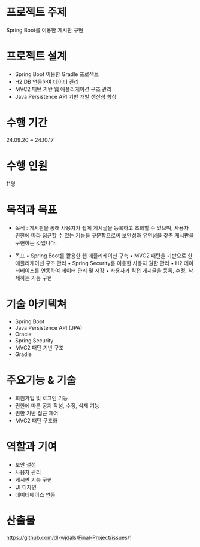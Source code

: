 # 프로젝트 주제
Spring Boot를 이용한 게시판 구현

# 프로젝트 설계
+ Spring Boot 이용한 Gradle 프로젝트
+ H2 DB 연동하여 데이터 관리
+ MVC2 패턴 기반 웹 애플리케이션 구조 관리
+ Java Persistence API 기반 개발 생산성 향상

# 수행 기간 
24.09.20 ~ 24.10.17

# 수행 인원 
11명

# 목적과 목표
- 목적 : 게시판을 통해 사용자가 쉽게 게시글을 등록하고 조회할 수 있으며, 사용자 권한에 따라 접근할 수 있는 기능을 구분함으로써 보안성과 유연성을 갖춘 게시판을 구현하는 것입니다.

- 목표
  • Spring Boot를 활용한 웹 애플리케이션 구축
  • MVC2 패턴을 기반으로 한 애플리케이션 구조 관리
  • Spring Security를 이용한 사용자 권한 관리
  • H2 데이터베이스를 연동하여 데이터 관리 및 저장
  • 사용자가 직접 게시글을 등록, 수정, 삭제하는 기능 구현

# 기술 아키텍쳐
- Spring Boot
- Java Persistence API (JPA)
- Oracle
- Spring Security
- MVC2 패턴 기반 구조
- Gradle
  
# 주요기능 & 기술
- 회원가입 및 로그인 기능
- 권한에 따른 공지 작성, 수정, 삭제 기능
- 권한 기반 접근 제어
- MVC2 패턴 구조화
  
# 역할과 기여
- 보안 설정
- 사용자 관리
- 게시판 기능 구현
- UI 디자인
- 데이터베이스 연동
  
# 산출물
https://github.com/dl-wjdals/Final-Project/issues/1


